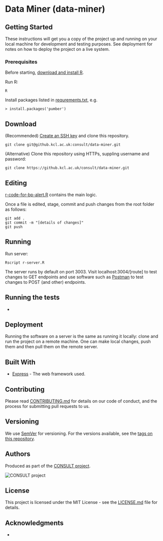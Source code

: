 # Data Miner (data-miner)

## Getting Started

These instructions will get you a copy of the project up and running on your local machine for development and testing purposes. See deployment for notes on how to deploy the project on a live system.

### Prerequisites

Before starting, [download and install R](https://www.python.org/downloads/).

Run R:

```
R
```

Install packages listed in [requrements.txt](requirements.txt), e.g.

```
> install.packages('pumber')
```

## Download

(Recommended) [Create an SSH key](https://help.github.com/en/articles/generating-a-new-ssh-key-and-adding-it-to-the-ssh-agent) and clone this repository.

```
git clone git@github.kcl.ac.uk:consult/data-miner.git
```

(Alternative) Clone this repository using HTTPs, suppling username and password:

```
git clone https://github.kcl.ac.uk/consult/data-miner.git
```

## Editing

[r-code-for-bp-alert.R](r-code-for-bp-alert.R) contains the main logic.

Once a file is edited, stage, commit and push changes from the root folder as follows:

```
git add .
git commit -m "[details of changes]"
git push
```

## Running

Run server:

```
Rscript r-server.R
```

The server runs by default on port 3003. Visit localhost:3004/[route] to test changes to GET endpoints and use software such as [Postman](https://www.getpostman.com/) to test changes to POST (and other) endpoints.

## Running the tests

-

## Deployment

Running the software on a server is the same as running it locally: clone and run the project on a remote machine. One can make local changes, push them and then pull them on the remote server.

## Built With

* [Express](https://expressjs.com/) - The web framework used.

## Contributing

Please read [CONTRIBUTING.md](CONTRIBUTING.md) for details on our code of conduct, and the process for submitting pull requests to us.

## Versioning

We use [SemVer](http://semver.org/) for versioning. For the versions available, see the [tags on this repository](https://github.com/martinchapman/nokia-health/tags).

## Authors

Produced as part of the [CONSULT project](https://consult.kcl.ac.uk/).

![CONSULT project](https://consult.kcl.ac.uk/wp-content/uploads/sites/214/2017/12/overview-consult-768x230.png "CONSULT project")

## License

This project is licensed under the MIT License - see the [LICENSE.md](LICENSE.md) file for details.

## Acknowledgments

*
